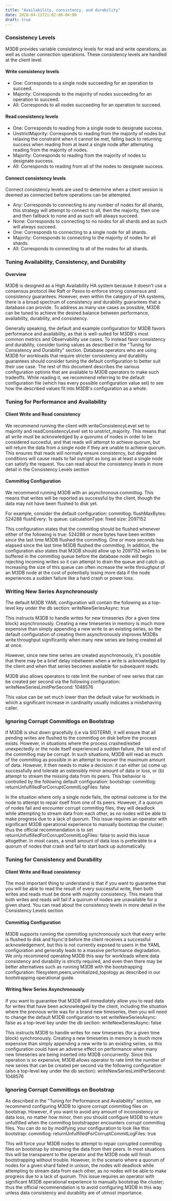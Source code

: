 ```yaml
---
title: "Availability, consistency, and durability"
date: 2020-04-21T21:02:08-04:00
draft: true
---
```


### Consistency Levels
M3DB provides variable consistency levels for read and write operations, as well as cluster connection operations. These consistency levels are handled at the client level.
#### Write consistency levels
- One: Corresponds to a single node succeeding for an operation to succeed.
- Majority: Corresponds to the majority of nodes succeeding for an operation to succeed.
- All: Corresponds to all nodes succeeding for an operation to succeed.

#### Read consistency levels
- One: Corresponds to reading from a single node to designate success.
- UnstrictMajority: Corresponds to reading from the majority of nodes but relaxing the constraint when it cannot be met, falling back to returning success when reading from at least a single node after attempting reading from the majority of nodes.
- Majority: Corresponds to reading from the majority of nodes to designate success.
- All: Corresponds to reading from all of the nodes to designate success.

#### Connect consistency levels
Connect consistency levels are used to determine when a client session is deemed as connected before operations can be attempted.
- Any: Corresponds to connecting to any number of nodes for all shards, this strategy will attempt to connect to all, then the majority, then one and then fallback to none and as such will always succeed.
- None: Corresponds to connecting to no nodes for all shards and as such will always succeed.
- One: Corresponds to connecting to a single node for all shards.
- Majority: Corresponds to connecting to the majority of nodes for all shards.
- All: Corresponds to connecting to all of the nodes for all shards.


### Tuning Availability, Consistency, and Durability
#### Overview
M3DB is designed as a High Availability HA system because it doesn't use a consensus protocol like Raft or Paxos to enforce strong consensus and consistency guarantees. However, even within the category of HA systems, there is a broad spectrum of consistency and durability guarantees that a database can provide. To address as many use cases as possible, M3DB can be tuned to achieve the desired balance between performance, availability, durability, and consistency.

Generally speaking, the default and example configuration for M3DB favors performance and availability, as that is well-suited for M3DB's most common metrics and Observability use cases. To instead favor consistency and durability, consider tuning values as described in the "Tuning for Consistency and Durability" section. Database operators who are using M3DB for workloads that require stricter consistency and durability guarantees should consider tuning the default configuration to better suit their use case.
The rest of this document describes the various configuration options that are available to M3DB operators to make such tradeoffs. While reading it, we recommend referring to the default configuration file (which has every possible configuration value set) to see how the described values fit into M3DB's configuration as a whole.

### Tuning for Performance and Availability
#### Client Write and Read consistency
We recommend running the client with writeConsistencyLevel set to majority and readConsistencyLevel set to unstrict_majority. This means that all write must be acknowledged by a quorums of nodes in order to be considered succesful, and that reads will attempt to achieve quorum, but will return the data from a single node if they are unable to achieve quorum. This ensures that reads will normally ensure consistency, but degraded conditions will cause reads to fail outright as long as at least a single node can satisfy the request.
You can read about the consistency levels in more detail in the Consistency Levels section

#### Commitlog Configuration
We recommend running M3DB with an asynchronous commitlog. This means that writes will be reported as successful by the client, though the data may not have been flushed to disk yet.

For example, consider the default configuration:
commitlog:
  flushMaxBytes: 524288
  flushEvery: 1s
  queue:
    calculationType: fixed
    size: 2097152

This configuration states that the commitlog should be flushed whenever either of the following is true:
524288 or more bytes have been written since the last time M3DB flushed the commitlog.
One or more seconds has elapsed since the last time M3DB flushed the commitlog.
In addition, the configuration also states that M3DB should allow up to 2097152 writes to be buffered in the commitlog queue before the database node will begin rejecting incoming writes so it can attempt to drain the queue and catch up. Increasing the size of this queue can often increase the write throughput of an M3DB node at the cost of potentially losing more data if the node experiences a sudden failure like a hard crash or power loss.

### Writing New Series Asynchronously
The default M3DB YAML configuration will contain the following as a top-level key under the db section:
writeNewSeriesAsync: true

This instructs M3DB to handle writes for new timeseries (for a given time block) asynchronously. Creating a new timeseries in memory is much more expensive than simply appending a new write to an existing series, so the default configuration of creating them asynchronously improves M3DBs write throughput significantly when many new series are being created all at once.

However, since new time series are created asynchronously, it's possible that there may be a brief delay inbetween when a write is acknowledged by the client and when that series becomes available for subsequent reads.

M3DB also allows operators to rate limit the number of new series that can be created per second via the following configuration:
writeNewSeriesLimitPerSecond: 1048576

This value can be set much lower than the default value for workloads in which a significant increase in cardinality usually indicates a misbehaving caller.

### Ignoring Corrupt Commitlogs on Bootstrap
If M3DB is shut down gracefully (i.e via SIGTERM), it will ensure that all pending writes are flushed to the commitlog on disk before the process exists. However, in situations where the process crashed/exited unexpectedly or the node itself experienced a sudden failure, the tail end of the commitlog may be corrupt. In such situations, M3DB will read as much of the commitlog as possible in an attempt to recover the maximum amount of data. However, it then needs to make a decision: it can either (a) come up successfully and tolerate an ostensibly minor amount of data or loss, or (b) attempt to stream the missing data from its peers. This behavior is controlled by the following default configuration:
bootstrap:
  commitlog:
    returnUnfulfilledForCorruptCommitLogFiles: false

In the situation where only a single node fails, the optimal outcome is for the node to attempt to repair itself from one of its peers. However, if a quorum of nodes fail and encounter corrupt commitlog files, they will deadlock while attempting to stream data from each other, as no nodes will be able to make progress due to a lack of quorum. This issue requires an operator with significant M3DB operational experience to manually bootstrap the cluster; thus the official recommendation is to set returnUnfulfilledForCorruptCommitLogFiles: false to avoid this issue altogether. In most cases, a small amount of data loss is preferable to a quorum of nodes that crash and fail to start back up automatically.

### Tuning for Consistency and Durability
#### Client Write and Read consistency
The most important thing to understand is that if you want to guarantee that you will be able to read the result of every successful write, then both writes and reads must be done with majority consistency. This means that both writes and reads will fail if a quorum of nodes are unavailable for a given shard. You can read about the consistency levels in more detail in the Consistency Levels section

#### Commitlog Configuration
M3DB supports running the commitlog synchronously such that every write is flushed to disk and fsync'd before the client receives a successful acknowledgement, but this is not currently exposed to users in the YAML configuration and generally leads to a massive performance degradation. We only recommend operating M3DB this way for workloads where data consistency and durability is strictly required, and even then there may be better alternatives such as running M3DB with the bootstrapping configuration: filesystem,peers,uninitialized_topology as described in our bootstrapping operational guide.

#### Writing New Series Asynchronously
If you want to guarantee that M3DB will immediately allow you to read data for writes that have been acknowledged by the client, including the situation where the previous write was for a brand new timeseries, then you will need to change the default M3DB configuration to set writeNewSeriesAsync: false as a top-level key under the db section:
writeNewSeriesAsync: false

This instructs M3DB to handle writes for new timeseries (for a given time block) synchronously. Creating a new timeseries in memory is much more expensive than simply appending a new write to an existing series, so this configuration could have an adverse effect on performance when many new timeseries are being inserted into M3DB concurrently.
Since this operation is so expensive, M3DB allows operator to rate limit the number of new series that can be created per second via the following configuration (also a top-level key under the db section):
writeNewSeriesLimitPerSecond: 1048576

### Ignoring Corrupt Commitlogs on Bootstrap
As described in the "Tuning for Performance and Availability" section, we recommend configuring M3DB to ignore corrupt commitlog files on bootstrap. However, if you want to avoid any amount of inconsistency or data loss, no matter how minor, then you should configure M3DB to return unfulfilled when the commitlog bootstrapper encounters corrupt commitlog files. You can do so by modifying your configuration to look like this:
bootstrap:
  commitlog:
    returnUnfulfilledForCorruptCommitLogFiles: true

This will force your M3DB nodes to attempt to repair corrupted commitlog files on bootstrap by streaming the data from their peers. In most situations this will be transparent to the operator and the M3DB node will finish bootstrapping without trouble. However, in the scenario where a quorum of nodes for a given shard failed in unison, the nodes will deadlock while attempting to stream data from each other, as no nodes will be able to make progress due to a lack of quorum. This issue requires an operator with significant M3DB operational experience to manually bootstrap the cluster; thus the official recommendation is to avoid configuring M3DB in this way unless data consistency and durability are of utmost importance.

